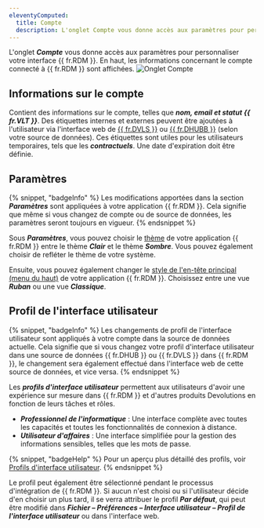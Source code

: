 ```yaml
---
eleventyComputed:
  title: Compte
  description: L'onglet Compte vous donne accès aux paramètres pour personnaliser votre interface {{ fr.RDM }}.
---
```

L'onglet ***Compte*** vous donne accès aux paramètres pour personnaliser votre interface {{ fr.RDM }}. En haut, les informations concernant le compte connecté à {{ fr.RDM }} sont affichées.
![Onglet Compte](https://cdnweb.devolutions.net/docs/docs_en_rdm_mac_RDMMac2075.png)

## Informations sur le compte

Contient des informations sur le compte, telles que ***nom, email et statut {{ fr.VLT }}***. Des étiquettes internes et externes peuvent être ajoutées à l'utilisateur via l'interface web de [{{ fr.DVLS }}](/server/web-interface/administration/security-management/users/) ou [{{ fr.DHUBB }}](/hub/web-interface/administration/management/users/) (selon votre source de données). Ces étiquettes sont utiles pour les utilisateurs temporaires, tels que les ***contractuels***. Une date d'expiration doit être définie.

## Paramètres

{% snippet, "badgeInfo" %}
Les modifications apportées dans la section ***Paramètres*** sont appliquées à votre application {{ fr.RDM }}. Cela signifie que même si vous changez de compte ou de source de données, les paramètres seront toujours en vigueur.
{% endsnippet %}

Sous ***Paramètres***, vous pouvez choisir le [thème](/rdm/mac/user-interface/customization/theme/) de votre application {{ fr.RDM }} entre le thème ***Clair*** et le thème ***Sombre***. Vous pouvez également choisir de refléter le thème de votre système.

Ensuite, vous pouvez également changer le [style de l'en-tête principal (menu du haut)](/rdm/mac/user-interface/ribbon/) de votre application {{ fr.RDM }}. Choisissez entre une vue ***Ruban*** ou une vue ***Classique***.

## Profil de l'interface utilisateur

{% snippet, "badgeInfo" %}
Les changements de profil de l'interface utilisateur sont appliqués à votre compte dans la source de données actuelle. Cela signifie que si vous changez votre profil d'interface utilisateur dans une source de données {{ fr.DHUB }} ou {{ fr.DVLS }} dans {{ fr.RDM }}, le changement sera également effectué dans l'interface web de cette source de données, et vice versa.
{% endsnippet %}

Les ***profils d'interface utilisateur*** permettent aux utilisateurs d'avoir une expérience sur mesure dans {{ fr.RDM }} et d'autres produits Devolutions en fonction de leurs tâches et rôles.

* ***Professionnel de l'informatique*** : Une interface complète avec toutes les capacités et toutes les fonctionnalités de connexion à distance.
* ***Utilisateur d'affaires*** : Une interface simplifiée pour la gestion des informations sensibles, telles que les mots de passe.

{% snippet, "badgeHelp" %}
Pour un aperçu plus détaillé des profils, voir [Profils d'interface utilisateur](/rdm/mac/user-interface/customization/usage-profiles/).
{% endsnippet %}

Le profil peut également être sélectionné pendant le processus d'intégration de {{ fr.RDM }}. Si aucun n'est choisi ou si l'utilisateur décide d'en choisir un plus tard, il se verra attribuer le profil ***Par défaut***, qui peut être modifié dans ***Fichier – Préférences – Interface utilisateur – Profil de l'interface utilisateur*** ou dans l'interface web.